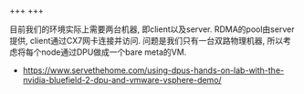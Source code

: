 +++
+++

目前我们的环境实际上需要两台机器, 即client以及server. RDMA的pool由server提供, client通过CX7网卡连接并访问. 问题是我们只有一台双路物理机器, 所以考虑将每个node通过DPU做成一个bare meta的VM.

- <https://www.servethehome.com/using-dpus-hands-on-lab-with-the-nvidia-bluefield-2-dpu-and-vmware-vsphere-demo/>
